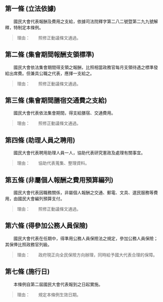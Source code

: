 第一條 (立法依據)
-----------------
　　國民大會代表報酬及費用之支給，依據司法院釋字第二八二號暨第二九九號解釋，特制定本條例。  
> 理由：　　照修正動議條文通過。



第二條 (集會期間報酬支領標準)
-----------------------------
　　國民大會依法集會期間得支領之報酬，比照相當政務官每月支領待遇之標準發給出席費。但兼具公職之代表，應擇一支給之。  
> 理由：　　照修正動議條文通過。



第三條 (集會期間膳宿交通費之支給)
---------------------------------
　　國民大會代表依法集會期間，得支給膳宿、交通費用。  
> 理由：　　照修正動議條文通過。



第四條 (助理人員之聘用)
-----------------------
　　國民大會代表聘用助理人員一人，協助代表研究憲政及處理有關事宜。  
> 理由：　　協助代表蒐集、整理資料。



第五條 (非屬個人報酬之費用預算編列)
-----------------------------------
　　國民大會代表因職務關係，非屬個人報酬之交通、郵電、文具、選民服務等費用，由國民大會編列預算支付。  
> 理由：　　照修正動議條文通過。



第六條 (得參加公務人員保險)
---------------------------
　　國民大會代表在任期中，得準用公務人員保險法之規定，參加公務人員保險；其保俸比照政務官列級。  
> 理由：　　政府現正向全民保險方向辦理，同時給予國大代表合理的保障。



第七條 (施行日)
---------------
　　本條例自第二屆國民大會代表報到之日起實施。  
> 理由：　　規定本條例生效日期。